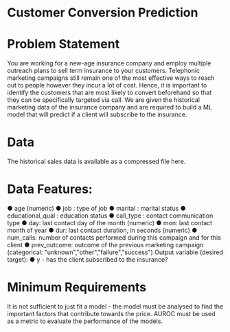 # Customer Conversion Prediction
# Problem Statement
You are working for a new-age insurance company and employ multiple outreach plans to sell term insurance to your customers. Telephonic marketing campaigns still remain one of the most effective ways to reach out to people however they incur a lot of cost. Hence, it is important to identify the customers that are most likely to convert beforehand so that they can be specifically targeted via call. We are given the historical marketing data of the insurance company and are required to build a ML model that will predict if a client will subscribe to the insurance.
# Data
The historical sales data is available as a compressed file here. 
# Data Features:
● age (numeric) 
● job : type of job 
● marital : marital status 
● educational_qual : education status 
● call_type : contact communication type 
● day: last contact day of the month (numeric) 
● mon: last contact month of year 
● dur: last contact duration, in seconds (numeric) 
● num_calls: number of contacts performed during this campaign and for this client
● prev_outcome: outcome of the previous marketing campaign (categorical: "unknown","other","failure","success") 
Output variable (desired target): ● y - has the client subscribed to the insurance?
# Minimum Requirements
It is not sufficient to just fit a model - the model must be analysed to find the important factors that contribute towards the price. AUROC must be used as a metric to evaluate the performance of the models.
